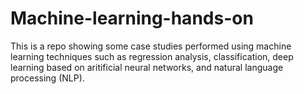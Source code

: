 # Machine-learning-hands-on
This is a repo showing some case studies performed using machine learning techniques such as regression analysis, classification, deep learning based on aritificial neural networks, and natural language processing (NLP).
